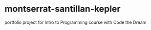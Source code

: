 # montserrat-santillan-kepler
portfolio project for Intro to Programming course with Code the Dream

